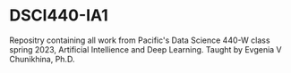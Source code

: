 # DSCI440-IA1

Repositry containing all work from Pacific's Data Science 440-W class spring 2023, Artificial Intellience and Deep Learning.
Taught by Evgenia V Chunikhina, Ph.D.
